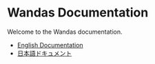 # Wandas Documentation

Welcome to the Wandas documentation.

- [English Documentation](en/)
- [日本語ドキュメント](ja/)
